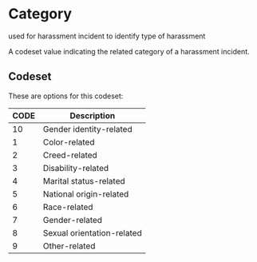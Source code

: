 
# Category

used for harassment incident to identify type of harassment

A codeset value indicating the related category of a harassment incident.

## Codeset

These are options for this codeset:

|   CODE | Description                |
|--------|----------------------------|
|     10 | Gender identity-related    |
|      1 | Color-related              |
|      2 | Creed-related              |
|      3 | Disability-related         |
|      4 | Marital status-related     |
|      5 | National origin-related    |
|      6 | Race-related               |
|      7 | Gender-related             |
|      8 | Sexual orientation-related |
|      9 | Other-related              |

    